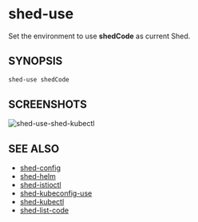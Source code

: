 # shed-use

Set the environment to use **shedCode** as current Shed.

## SYNOPSIS

```bash
shed-use shedCode
```

## SCREENSHOTS

![shed-use-shed-kubectl](shed-use-shed-kubectl.gif "shed-use-shed-kubectl")

## SEE ALSO

- [shed-config](shed-config.md)
- [shed-helm](shed-helm.md)
- [shed-istioctl](shed-istioctl.md)
- [shed-kubeconfig-use](shed-kubeconfig-use.md)
- [shed-kubectl](shed-kubectl.md)
- [shed-list-code](shed-list-code.md)

